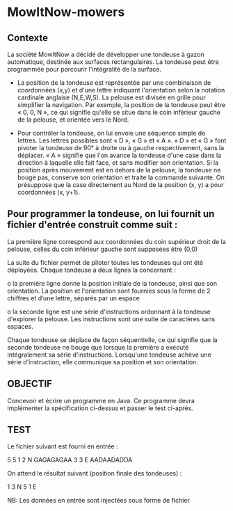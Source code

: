 # MowItNow-mowers

## Contexte

La société MowItNow a décidé de développer une tondeuse à gazon automatique,
destinée aux surfaces rectangulaires.
La tondeuse peut être programmée pour parcourir l'intégralité de la surface.

- La position de la tondeuse est représentée par une combinaison de coordonnées (x,y)
  et d'une lettre indiquant l'orientation selon la notation cardinale anglaise (N,E,W,S).
  La pelouse est divisée en grille pour simplifier la navigation.
  Par exemple, la position de la tondeuse peut être « 0, 0, N », ce qui signifie qu'elle
  se situe dans le coin inférieur gauche de la pelouse, et orientée vers le Nord.

- Pour contrôler la tondeuse, on lui envoie une séquence simple de lettres. Les lettres
  possibles sont « D », « G » et « A ». « D » et « G » font pivoter la tondeuse de 90° à
  droite ou à gauche respectivement, sans la déplacer. « A » signifie que l'on avance
  la tondeuse d'une case dans la direction à laquelle elle fait face, et sans modifier
  son orientation.
  Si la position après mouvement est en dehors de la pelouse, la tondeuse ne bouge
  pas, conserve son orientation et traite la commande suivante.
  On présuppose que la case directement au Nord de la position (x, y) a pour
  coordonnées (x, y+1).

## Pour programmer la tondeuse, on lui fournit un fichier d'entrée construit comme suit :

La première ligne correspond aux coordonnées du coin supérieur droit de la
pelouse, celles du coin inférieur gauche sont supposées être (0,0)

La suite du fichier permet de piloter toutes les tondeuses qui ont été
déployées. Chaque tondeuse a deux lignes la concernant :

o la première ligne donne la position initiale de la tondeuse, ainsi que
son orientation. La position et l'orientation sont fournies sous la forme
de 2 chiffres et d’une lettre, séparés par un espace

o la seconde ligne est une série d'instructions ordonnant à la tondeuse
d'explorer la pelouse. Les instructions sont une suite de caractères sans
espaces.

Chaque tondeuse se déplace de façon séquentielle, ce qui signifie que la seconde
tondeuse ne bouge que lorsque la première a exécuté intégralement sa série
d'instructions.
Lorsqu'une tondeuse achève une série d'instruction, elle communique sa position
et son orientation.

## OBJECTIF

Concevoir et écrire un programme en Java. Ce programme devra implémenter la
spécification ci-dessus et passer le test ci-après.

## TEST

Le fichier suivant est fourni en entrée :

5 5
1 2 N
GAGAGAGAA
3 3 E
AADAADADDA

On attend le résultat suivant (position finale des tondeuses) :

1 3 N
5 1 E

NB: Les données en entrée sont injectées sous forme de fichier